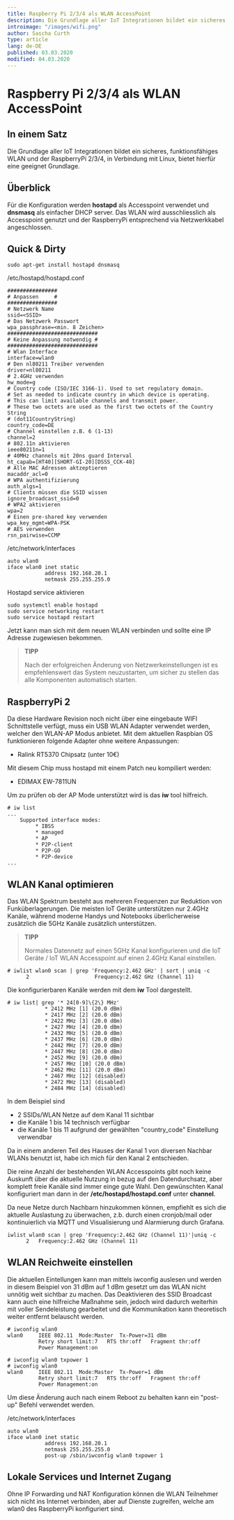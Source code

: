 ```yaml
---
title: Raspberry Pi 2/3/4 als WLAN AccessPoint 
description: Die Grundlage aller IoT Integrationen bildet ein sicheres, funktionsfähiges WLAN und der RaspberryPi 2/3/4, in Verbindung mit Linux, bietet hierfür eine geeignet Grundlage.
introimage: "/images/wifi.png"
author: Sascha Curth
type: article
lang: de-DE
published: 03.03.2020
modified: 04.03.2020
---
```

#  Raspberry Pi 2/3/4 als WLAN AccessPoint
<TOC />

## In einem Satz
Die Grundlage aller IoT Integrationen bildet ein sicheres, funktionsfähiges WLAN und der RaspberryPi 2/3/4, in Verbindung mit Linux, bietet hierfür eine geeignet Grundlage.

## Überblick
Für die Konfiguration werden <b>hostapd</b> als Accesspoint verwendet und <b>dnsmasq</b> als einfacher DHCP server. Das WLAN wird ausschliesslich als Accesspoint genutzt und der RaspberryPi entsprechend via Netzwerkkabel angeschlossen.

## Quick & Dirty
```shell
sudo apt-get install hostapd dnsmasq
```

/etc/hostapd/hostapd.conf
```shell
################
# Anpassen     #
################
# Netzwerk Name
ssid=<SSID>
# Das Netzwerk Passwort
wpa_passphrase=<min. 8 Zeichen>
#############################
# Keine Anpassung notwendig #
#############################
# Wlan Interface
interface=wlan0
# Den nl80211 Treiber verwenden
driver=nl80211
# 2.4GHz verwenden
hw_mode=g
# Country code (ISO/IEC 3166-1). Used to set regulatory domain.
# Set as needed to indicate country in which device is operating.
# This can limit available channels and transmit power.
# These two octets are used as the first two octets of the Country String
# (dot11CountryString)
country_code=DE
# Channel einstellen z.B. 6 (1-13)
channel=2
# 802.11n aktivieren
ieee80211n=1
# 40MHz channels mit 20ns guard Interval
ht_capab=[HT40][SHORT-GI-20][DSSS_CCK-40]
# Alle MAC Adressen aktzeptieren
macaddr_acl=0
# WPA authentifizierung
auth_algs=1
# Clients müssen die SSID wissen
ignore_broadcast_ssid=0
# WPA2 aktivieren
wpa=2
# Einen pre-shared key verwenden
wpa_key_mgmt=WPA-PSK
# AES verwenden
rsn_pairwise=CCMP
```

/etc/network/interfaces
```shell
auto wlan0
iface wlan0 inet static
            address 192.168.20.1
            netmask 255.255.255.0
```

Hostapd service aktivieren
```shell
sudo systemctl enable hostapd
sudo service networking restart
sudo service hostapd restart
```

Jetzt kann man sich mit dem neuen WLAN verbinden und sollte eine IP Adresse zugewiesen bekommen.

>**TIPP**
>
>Nach der erfolgreichen Änderung von Netzwerkeinstellungen ist es empfehlenswert das System neuzustarten, um sicher zu stellen das alle Komponenten automatisch starten.

## RaspberryPi 2
Da diese Hardware Revision noch nicht über eine eingebaute WIFI Schnittstelle verfügt, muss ein USB WLAN Adapter verwendet werden, welcher den WLAN-AP Modus anbietet. Mit dem aktuellen Raspbian OS funktionieren folgende Adapter ohne weitere Anpassungen:
- Ralink RT5370 Chipsatz (unter 10€)

Mit diesem Chip muss hostapd mit einem Patch neu kompiliert werden:
- EDIMAX EW-7811UN

Um zu prüfen ob der AP Mode unterstützt wird is das <b>iw</b> tool hilfreich.
```shell
# iw list
...
	Supported interface modes:
		 * IBSS
		 * managed
		 * AP
		 * P2P-client
		 * P2P-GO
		 * P2P-device
...
```
## WLAN Kanal optimieren
Das WLAN Spektrum besteht aus mehreren Frequenzen zur Reduktion von Funküberlagerungen. Die meisten IoT Geräte unterstützen nur 2.4GHz Kanäle, während moderne Handys und Notebooks überlicherweise zusätzlich die 5GHz Kanäle zusätzlich unterstützen. 
>**TIPP**
>
>Normales Datennetz auf einen 5GHz Kanal konfigurieren und die IoT Geräte / IoT WLAN Accesspoint auf einen 2.4GHz Kanal einstellen.

```shell
# iwlist wlan0 scan | grep 'Frequency:2.462 GHz' | sort | uniq -c
      2                     Frequency:2.462 GHz (Channel 11)
```
Die konfigurierbaren Kanäle werden mit dem <b>iw</b> Tool dargestellt.
```shell
# iw list| grep '* 24[0-9]\{2\} MHz'
			* 2412 MHz [1] (20.0 dBm)
			* 2417 MHz [2] (20.0 dBm)
			* 2422 MHz [3] (20.0 dBm)
			* 2427 MHz [4] (20.0 dBm)
			* 2432 MHz [5] (20.0 dBm)
			* 2437 MHz [6] (20.0 dBm)
			* 2442 MHz [7] (20.0 dBm)
			* 2447 MHz [8] (20.0 dBm)
			* 2452 MHz [9] (20.0 dBm)
			* 2457 MHz [10] (20.0 dBm)
			* 2462 MHz [11] (20.0 dBm)
			* 2467 MHz [12] (disabled)
			* 2472 MHz [13] (disabled)
			* 2484 MHz [14] (disabled)
```
In dem Beispiel sind 
- 2 SSIDs/WLAN Netze auf dem Kanal 11 sichtbar
- die Kanäle 1 bis 14 technisch verfügbar
- die Kanäle 1 bis 11 aufgrund der gewählten "country_code" Einstellung verwendbar

Da in einem anderen Teil des Hauses der Kanal 1 von diversen Nachbar WLANs benutzt ist, habe ich mich für den Kanal 2 entschieden.

Die reine Anzahl der bestehenden WLAN Accesspoints gibt noch keine Auskunft über die aktuelle Nutzung in bezug auf den Datendurchsatz, aber komplett freie Kanäle sind immer einge gute Wahl. Den gewünschten Kanal konfiguriert man dann in der <b>/etc/hostapd/hostapd.conf</b> unter <b>channel</b>.

Da neue Netze durch Nachbarn hinzukommen können, empfiehlt es sich die aktuelle Auslastung zu überwachen, z.b. durch einen cronjob/mail oder kontinuierlich via MQTT und Visualisierung und Alarmierung durch Grafana.
```shell
iwlist wlan0 scan | grep 'Frequency:2.462 GHz (Channel 11)'|uniq -c
      2   Frequency:2.462 GHz (Channel 11)
```

## WLAN Reichweite einstellen
Die aktuellen Eintellungen kann man mittels iwconfig auslesen und werden in diesem Beispiel von 31 dBm auf 1 dBm gesetzt um das WLAN nicht unnötig weit sichtbar zu machen. Das Deaktivieren des SSID Broadcast kann auch eine hilfreiche Maßnahme sein, jedoch wird dadurch weiterhin mit voller Sendeleistung gearbeitet und die Kommunikation kann theoretisch weiter entfernt belauscht werden.
```shell
# iwconfig wlan0 
wlan0     IEEE 802.11  Mode:Master  Tx-Power=31 dBm   
          Retry short limit:7   RTS thr:off   Fragment thr:off
          Power Management:on

# iwconfig wlan0 txpower 1
# iwconfig wlan0 
wlan0     IEEE 802.11  Mode:Master  Tx-Power=1 dBm   
          Retry short limit:7   RTS thr:off   Fragment thr:off
          Power Management:on
```
Um diese Änderung auch nach einem Reboot zu behalten kann ein "post-up" Befehl verwendet werden.

/etc/network/interfaces
```shell
auto wlan0
iface wlan0 inet static
            address 192.168.20.1
            netmask 255.255.255.0
            post-up /sbin/iwconfig wlan0 txpower 1
```

## Lokale Services und Internet Zugang
Ohne IP Forwarding und NAT Konfiguration können die WLAN Teilnehmer sich nicht ins Internet verbinden, aber auf Dienste zugreifen, welche am wlan0 des RaspberryPi konfiguriert sind. 

